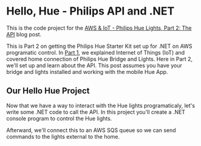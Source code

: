 # Hello, Hue - Philips API and .NET

This is the code project for the [AWS & IoT - Philips Hue Lights, Part 2: The API](https://hashnode.com/edit/cl7wgu3jc09zvx9nvccyl1r2s) blog post. 

This is Part 2 on getting the Philips Hue Starter Kit set up for .NET on AWS programatic control. In [Part 1](https://davidpallmann.hashnode.dev/aws-iot-philips-hue-lights-part-1-home-setup), we explained Internet of Things (IoT) and covered home connection of Philips Hue Bridge and Lights. Here in Part 2, we'll set up and learn about the API. This post assumes you have your bridge and lights installed and working with the mobile Hue App.

## Our Hello Hue Project

Now that we have a way to interact with the Hue lights programaticaly, let's write some .NET code to call the API. In this project you'll create a .NET console program to control the Hue lights. 

Afterward, we'll connect this to an AWS SQS queue so we can send commands to the lights  external to the home.

